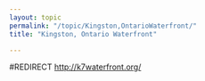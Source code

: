 ```yaml
---
layout: topic
permalink: "/topic/Kingston,OntarioWaterfront/"
title: "Kingston, Ontario Waterfront"

---
```


#REDIRECT http://k7waterfront.org/

